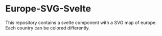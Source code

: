 # Europe-SVG-Svelte
This repository contains a svelte component with a SVG map of europe. Each country can be colored differently.
